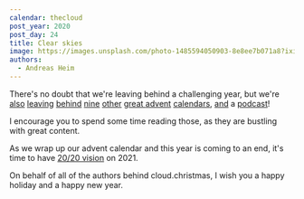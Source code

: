 ```yaml
---
calendar: thecloud
post_year: 2020
post_day: 24
title: Clear skies
image: https://images.unsplash.com/photo-1485594050903-8e8ee7b071a8?ixid=MXwxMjA3fDB8MHxwaG90by1wYWdlfHx8fGVufDB8fHw%3D&ixlib=rb-1.2.1&auto=format&fit=crop&w=3200&q=80
authors:
  - Andreas Heim
---
```

There's no doubt that we're leaving behind a challenging year, but we're [also](https://elm.christmas/) [leaving](https://functional.christmas/) [behind](https://javascript.christmas/) [nine](https://kotlin.christmas/) [other](https://react.christmas/) [great ](https://security.christmas/)[advent](https://strategy.christmas/) [calendars](https://talks.christmas/), [and](https://ux.christmas/) a [podcast](https://www.innovation.christmas/)!

I encourage you to spend some time reading those, as they are bustling with great content. 

As we wrap up our advent calendar and this year is coming to an end, it's time to have [20/20 vision](https://en.wikipedia.org/wiki/Visual_acuity) on 2021. 

On behalf of all of the authors behind cloud.christmas, I wish you a happy holiday and a happy new year.